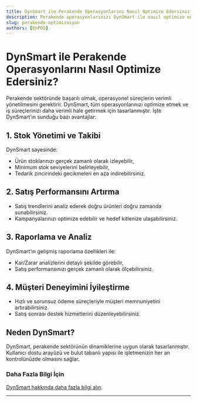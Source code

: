 ```yaml
---
title: DynSmart ile Perakende Operasyonlarını Nasıl Optimize Edersiniz?
description: Perakende operasyonlarınızı DynSmart ile nasıl optimize edebileceğinizi öğrenin. Verimliliği artıran çözümler hakkında bilgi alın.
slug: perakende-optimizasyon
authors: [EnPOS]
---
```


# DynSmart ile Perakende Operasyonlarını Nasıl Optimize Edersiniz?
Perakende sektöründe başarılı olmak, operasyonel süreçlerin verimli yönetilmesini gerektirir. DynSmart, tüm operasyonlarınızı optimize etmek ve iş süreçlerinizi daha verimli hale getirmek için tasarlanmıştır. İşte DynSmart’ın sunduğu bazı avantajlar:

## **1. Stok Yönetimi ve Takibi**
DynSmart sayesinde:
- Ürün stoklarınızı gerçek zamanlı olarak izleyebilir,
- Minimum stok seviyelerini belirleyebilir,
- Tedarik zincirindeki gecikmeleri en aza indirebilirsiniz.

## **2. Satış Performansını Artırma**
- Satış trendlerini analiz ederek doğru ürünleri doğru zamanda sunabilirsiniz.
- Kampanyalarınızı optimize edebilir ve hedef kitlenize ulaşabilirsiniz.

## **3. Raporlama ve Analiz**
DynSmart’ın gelişmiş raporlama özellikleri ile:
- Kar/Zarar analizlerini detaylı şekilde görebilir,
- Satış performansınızı gerçek zamanlı olarak ölçebilirsiniz.

## **4. Müşteri Deneyimini İyileştirme**
- Hızlı ve sorunsuz ödeme süreçleriyle müşteri memnuniyetini artırabilirsiniz.
- Satış sonrası destek hizmetlerini düzenleyebilirsiniz.

## **Neden DynSmart?**
DynSmart, perakende sektörünün dinamiklerine uygun olarak tasarlanmıştır. Kullanıcı dostu arayüzü ve bulut tabanlı yapısı ile işletmenizin her an kontrolünüzde olmasını sağlar.

### **Daha Fazla Bilgi İçin**
[DynSmart hakkında daha fazla bilgi alın](https://www.enpos.com.tr/dynsmart).

---

